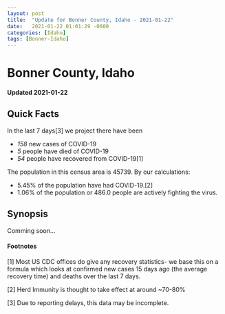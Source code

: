 ```yaml
---
layout: post
title:  "Update for Bonner County, Idaho - 2021-01-22"
date:   2021-01-22 01:01:29 -0600
categories: [Idaho]
tags: [Bonner-Idaho]
---
```


# Bonner County, Idaho
#### Updated 2021-01-22

## Quick Facts

In the last 7 days[3] we project there have been
- *158* new cases of COVID-19
- *5* people have died of COVID-19
- *54* people have recovered from COVID-19[1]

The population in this census area is 45739. By our calculations:
- 5.45% of the population have had COVID-19.[2]
- 1.06% of the population or 486.0 people are actively fighting the virus.

## Synopsis

Comming soon...


#### Footnotes

[1] Most US CDC offices do give any recovery statistics- we base this on a formula which looks at confirmed new cases
15 days ago (the average recovery time) and deaths over the last 7 days.

[2] Herd Immunity is thought to take effect at around ~70-80%

[3] Due to reporting delays, this data may be incomplete.
 
    